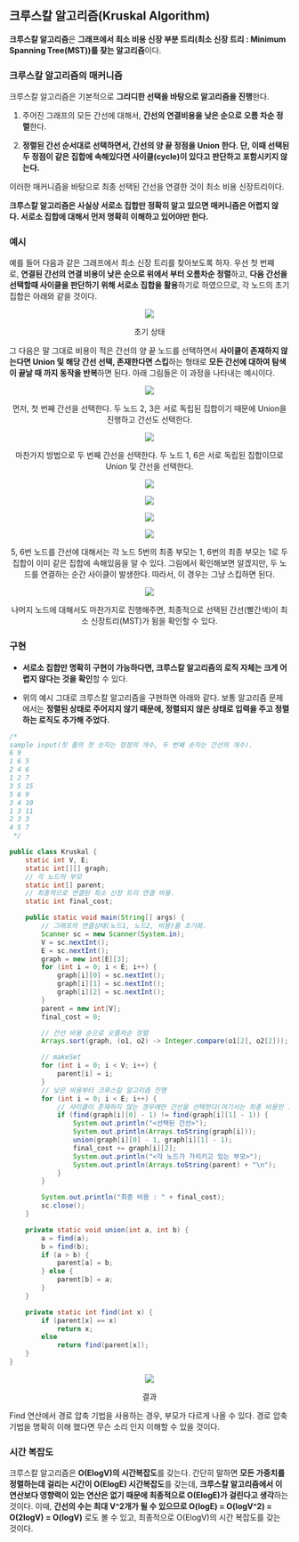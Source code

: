 ## 크루스칼 알고리즘(Kruskal Algorithm)

**크루스칼 알고리즘**은 **그래프에서 최소 비용 신장 부분 트리(최소 신장 트리 : Minimum Spanning Tree(MST))를 찾는 알고리즘**이다.

### 크루스칼 알고리즘의 매커니즘

크루스칼 알고리즘은 기본적으로 **그리디한 선택을 바탕으로 알고리즘을 진행**한다.

1. 주어진 그래프의 모든 간선에 대해서, **간선의 연결비용을 낮은 순으로 오름 차순 정렬**한다.
  
2. **정렬된 간선 순서대로 선택하면서, 간선의 양 끝 정점을 Union 한다. 단, 이때 선택된 두 정점이 같은 집합에 속해있다면 사이클(cycle)이 있다고 판단하고 포함시키지 않는다.**
  

이러한 매커니즘을 바탕으로 최종 선택된 간선을 연결한 것이 최소 비용 신장트리이다.

**크루스칼 알고리즘은 사실상 서로소 집합만 정확히 알고 있으면 매커니즘은 어렵지 않다. 서로소 집합에 대해서 먼저 명확히 이해하고 있어야만 한다.**

### 예시

예를 들어 다음과 같은 그래프에서 최소 신장 트리를 찾아보도록 하자. 우선 첫 번째로, **연결된 간선의 연결 비용이 낮은 순으로 위에서 부터 오름차순 정렬**하고, **다음 간선을 선택할때 사이클을 판단하기 위해 서로소 집합을 활용**하기로 하였으므로, 각 노드의 초기 집합은 아래와 같을 것이다.

<p align="center"><img src="https://i.postimg.cc/rwm63pJN/img1-daumcdn.png"></p>

<p align="center">초기 상태</p>

그 다음은 말 그대로 비용이 적은 간선의 양 끝 노드를 선택하면서 **사이클이 존재하지 않는다면 Union 및 해당 간선 선택, 존재한다면 스킵**하는 형태로 **모든 간선에 대하여 탐색이 끝날 때 까지 동작을 반복**하면 된다. 아래 그림들은 이 과정을 나타내는 예시이다.

<p align="center"><img src="https://i.postimg.cc/Pf98PLLP/img1-daumcdn.png"></p>
<p align="center">먼저, 첫 번째 간선을 선택한다. 두 노드 2, 3은 서로 독립된 집합이기 때문에 Union을 진행하고 간선도 선택한다.</p>

<p align="center"><img src="https://i.postimg.cc/bJQw6R05/img1-daumcdn.png"></p>
<p align="center">마찬가지 방법으로 두 번째 간선을 선택한다. 두 노드 1, 6은 서로 독립된 집합이므로 Union 및 간선을 선택한다. </p>

<p align="center"><img src="https://i.postimg.cc/L5tv6GtV/img1-daumcdn.png"></p>

<p align="center"><img src="https://i.postimg.cc/cHXw9ZB2/img1-daumcdn.png"></p>

<p align="center"><img src="https://i.postimg.cc/XqqFth2J/img1-daumcdn.png"></p>

<p align="center"><img src="https://i.postimg.cc/sfH55jXZ/img1-daumcdn.png"></p>
<p align="center">5, 6번 노드를 간선에 대해서는 각 노드 5번의 최종 부모는 1, 6번의 최종 부모는 1로 두 집합이 이미 같은 집합에 속해있음을 알 수 있다. 그림에서 확인해보면 알겠지만, 두 노드를 연결하는 순간 사이클이 발생한다. 따라서, 이 경우는 그냥 스킵하면 된다.</p>

<p align="center"><img src="https://i.postimg.cc/rpySSKSx/img1-daumcdn.png"></p>
<p align="center">나머지 노드에 대해서도 마찬가지로 진행해주면, 최종적으로 선택된 간선(빨간색)이 최소 신장트리(MST)가 됨을 확인할 수 있다.</p>

### 구현

- **서로소 집합만 명확히 구현이 가능하다면, 크루스칼 알고리즘의 로직 자체는 크게 어렵지 않다는 것을 확인**할 수 있다.
  
- 위의 예시 그대로 크루스칼 알고리즘을 구현하면 아래와 같다. 보통 알고리즘 문제에서는 **정렬된 상태로 주어지지 않기 때문에, 정렬되지 않은 상태로 입력을 주고 정렬하는 로직도 추가해 주었다.**
  

```java
/*
sample input(첫 줄의 첫 숫자는 정점의 개수, 두 번째 숫자는 간선의 개수).
6 9
1 6 5
2 4 6
1 2 7
3 5 15
5 6 9
3 4 10
1 3 11
2 3 3
4 5 7
 */

public class Kruskal {
    static int V, E;
    static int[][] graph;
    // 각 노드의 부모
    static int[] parent;
    // 최종적으로 연결된 최소 신장 트리 연결 비용.
    static int final_cost;

    public static void main(String[] args) {
        // 그래프의 연결상태(노드1, 노드2, 비용)를 초기화.
        Scanner sc = new Scanner(System.in);
        V = sc.nextInt();
        E = sc.nextInt();
        graph = new int[E][3];
        for (int i = 0; i < E; i++) {
            graph[i][0] = sc.nextInt();
            graph[i][1] = sc.nextInt();
            graph[i][2] = sc.nextInt();
        }
        parent = new int[V];
        final_cost = 0;

        // 간선 비용 순으로 오름차순 정렬
        Arrays.sort(graph, (o1, o2) -> Integer.compare(o1[2], o2[2]));

        // makeSet
        for (int i = 0; i < V; i++) {
            parent[i] = i;
        }
        // 낮은 비용부터 크루스칼 알고리즘 진행
        for (int i = 0; i < E; i++) {
            // 사이클이 존재하지 않는 경우에만 간선을 선택한다(여기서는 최종 비용만 고려하도록 하겠다).
            if (find(graph[i][0] - 1) != find(graph[i][1] - 1)) {
                System.out.println("<선택된 간선>");
                System.out.println(Arrays.toString(graph[i]));
                union(graph[i][0] - 1, graph[i][1] - 1);
                final_cost += graph[i][2];
                System.out.println("<각 노드가 가리키고 있는 부모>");
                System.out.println(Arrays.toString(parent) + "\n");
            }
        }

        System.out.println("최종 비용 : " + final_cost);
        sc.close();
    }

    private static void union(int a, int b) {
        a = find(a);
        b = find(b);
        if (a > b) {
            parent[a] = b;
        } else {
            parent[b] = a;
        }
    }

    private static int find(int x) {
        if (parent[x] == x)
            return x;
        else
            return find(parent[x]);
    }
}
```

<p align="center"><img src="https://i.postimg.cc/XY42zNf7/img1-daumcdn.png"></p>
<p align="center">결과</p>

Find 연산에서 경로 압축 기법을 사용하는 경우, 부모가 다르게 나올 수 있다. 경로 압축 기법을 명확히 이해 했다면 무슨 소리 인지 이해할 수 있을 것이다.

### 시간 복잡도

크루스칼 알고리즘은 **O(ElogV)의 시간복잡도**를 갖는다. 간단히 말하면 **모든 가중치를 정렬하는데 걸리는 시간이 O(ElogE) 시간복잡도**를 갖는데, **크루스칼 알고리즘에서 이 연산보다 영향력이 있는 연산은 없기 때문에 최종적으로 O(ElogE)가 걸린다고 생각**하는 것이다. 이때, **간선의 수는 최대 V^2개가 될 수 있으므로 O(logE) = O(logV^2) = O(2logV) = O(logV)** 로도 볼 수 있고, 최종적으로 O(ElogV)의 시간 복잡도를 갖는 것이다.
